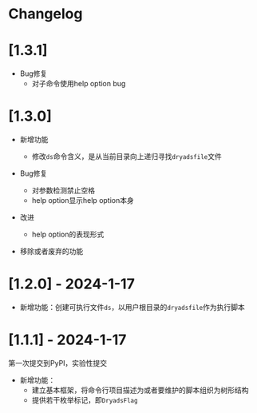 # Changelog

# [1.3.1]

- Bug修复
    - 对子命令使用help option bug

# [1.3.0]

- 新增功能
    - 修改`ds`命令含义，是从当前目录向上递归寻找`dryadsfile`文件

- Bug修复
    - 对参数检测禁止空格
    - help option显示help option本身

- 改进
    - help option的表现形式

- 移除或者废弃的功能

# [1.2.0] - 2024-1-17

- 新增功能：创建可执行文件`ds`，以用户根目录的`dryadsfile`作为执行脚本

# [1.1.1] - 2024-1-17

第一次提交到PyPI，实验性提交

- 新增功能：
    - 建立基本框架，将命令行项目描述为或者要维护的脚本组织为树形结构
    - 提供若干枚举标记，即`DryadsFlag`
